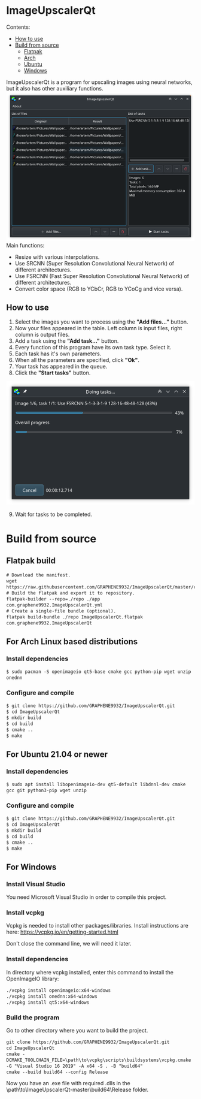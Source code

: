 # ImageUpscalerQt

Contents:
* [How to use](#how-to-use)
* [Build from source](#source)
    * [Flatpak](#flatpak-build)
    * [Arch](#arch-build)
    * [Ubuntu](#ubuntu-build)
    * [Windows](#windows-build)

ImageUpscalerQt is a program for upscaling images using neural networks, but it also has other auxiliary functions.
![Screenshot](docs/MainScreenshot.png)
Main functions:

* Resize with various interpolations.
* Use SRCNN (Super Resolution Convolutional Neural Network) of different architectures.
* Use FSRCNN (Fast Super Resolution Convolutional Neural Network) of different architectures.
* Convert color space (RGB to YCbCr, RGB to YCoCg and vice versa).

## How to use <a name="how-to-use"/>
1. Select the images you want to process using the **"Add files..."** button.
2. Now your files appeared in the table. Left column is input files, right column is output files.
3. Add a task using the **"Add task..."** button.
4. Every function of this program have its own task type. Select it.
5. Each task has it's own parameters.
6. When all the parameters are specified, click **"Ok"**.
7. Your task has appeared in the queue.
8. Click the **"Start tasks"** button.

![Screenshot](docs/ProgressScreenshot.png)

9. Wait for tasks to be completed.

# Build from source <a name="source"/>
## Flatpak build <a name="flatpak-build"/>
```
# Download the manifest.
wget https://raw.githubusercontent.com/GRAPHENE9932/ImageUpscalerQt/master/com.graphene9932.ImageUpscalerQt.yml
# Build the flatpak and export it to repository.
flatpak-builder --repo=./repo ./app com.graphene9932.ImageUpscalerQt.yml
# Create a single-file bundle (optional).
flatpak build-bundle ./repo ImageUpscalerQt.flatpak com.graphene9932.ImageUpscalerQt
```
## For Arch Linux based distributions <a name="arch-build"/>
### Install dependencies
```
$ sudo pacman -S openimageio qt5-base cmake gcc python-pip wget unzip onednn
```
### Configure and compile
```
$ git clone https://github.com/GRAPHENE9932/ImageUpscalerQt.git
$ cd ImageUpscalerQt
$ mkdir build
$ cd build
$ cmake ..
$ make
```
## For Ubuntu 21.04 or newer <a name="ubuntu-build"/>
### Install dependencies
```
$ sudo apt install libopenimageio-dev qt5-default libdnnl-dev cmake gcc git python3-pip wget unzip
```
### Configure and compile
```
$ git clone https://github.com/GRAPHENE9932/ImageUpscalerQt.git
$ cd ImageUpscalerQt
$ mkdir build
$ cd build
$ cmake ..
$ make
```
## For Windows <a name="windows-build"/>

### Install Visual Studio
You need Microsoft Visual Studio in order to compile this project.

### Install vcpkg
Vcpkg is needed to install other packages/libraries.
Install instructions are here:
https://vcpkg.io/en/getting-started.html

Don't close the command line, we will need it later.
### Install dependencies
In directory where vcpkg installed, enter this command to install the OpenImageIO library:
```
./vcpkg install openimageio:x64-windows
./vcpkg install onednn:x64-windows
./vcpkg install qt5:x64-windows
```
### Build the program
Go to other directory where you want to build the project.
```
git clone https://github.com/GRAPHENE9932/ImageUpscalerQt.git
cd ImageUpscalerQt
cmake -DCMAKE_TOOLCHAIN_FILE=\path\to\vcpkg\scripts\buildsystems\vcpkg.cmake -G "Visual Studio 16 2019" -A x64 -S . -B "build64"
cmake --build build64 --config Release
```
Now you have an .exe file with required .dlls in the \path\to\ImageUpscalerQt-master\build64\Release folder.
